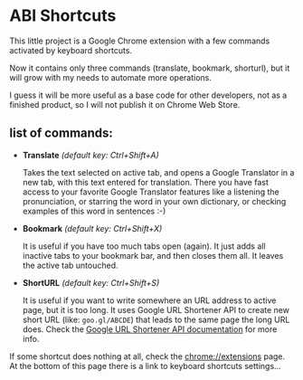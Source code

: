 ABI Shortcuts
=============

This little project is a Google Chrome extension with a few commands activated by keyboard shortcuts.

Now it contains only three commands (translate, bookmark, shorturl),
but it will grow with my needs to automate more operations.

I guess it will be more useful as a base code for other developers, not as a finished product,
so I will not publish it on Chrome Web Store.


list of commands:
-----------------

*   __Translate__ _(default key: Ctrl+Shift+A)_

    Takes the text selected on active tab, and opens a Google Translator in a new tab, with this text entered for translation.
    There you have fast access to your favorite Google Translator features like a listening the pronunciation,
    or starring the word in your own dictionary, or checking examples of this word in sentences :-)

*   __Bookmark__ _(default key: Ctrl+Shift+X)_

    It is useful if you have too much tabs open (again). It just adds all inactive tabs to your bookmark bar, and then closes them all.
    It leaves the active tab untouched.

*   __ShortURL__ _(default key: Ctrl+Shift+S)_

    It is useful if you want to write somewhere an URL address to active page, but it is too long.
    It uses Google URL Shortener API to create new short URL (like: `goo.gl/ABCDE`) that leads to the same page the long URL does.
    Check the [Google URL Shortener API documentation](http://goo.gl/bgD0D2) for more info.


If some shortcut does nothing at all, check the [chrome://extensions](chrome://extensions) page.
At the bottom of this page there is a link to keyboard shortcuts settings...



